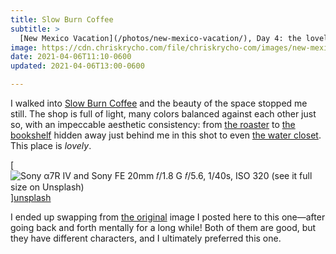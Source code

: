 ```yaml
---
title: Slow Burn Coffee
subtitle: >
  [New Mexico Vacation](/photos/new-mexico-vacation/), Day 4: the loveliest space I have yet seen in the city.
image: https://cdn.chriskrycho.com/file/chriskrycho-com/images/new-mexico-vacation/20210406-thumb.jpg
date: 2021-04-06T11:10-0600
updated: 2021-04-06T13:00-0600

---
```


I walked into [Slow Burn Coffee][sbc] and the beauty of the space stopped me still. The shop is full of light, many colors balanced against each other just so, with an impeccable aesthetic consistency: from [the roaster][roaster] to [the bookshelf][bookshelf] hidden away just behind me in this shot to even [the water closet][water-closet]. This place is *lovely*.

[sbc]: https://www.slowburncoffee.com
[roaster]: https://unsplash.com/photos/cUyXxE9ixiw
[bookshelf]: https://unsplash.com/photos/W866o9EDbLk
[water-closet]: https://unsplash.com/photos/m9vIxJ_10yc

[![Sony α7R IV and Sony FE 20mm 𝑓/1.8 G  
𝑓/5.6, 1/40s, <abbr>ISO</abbr> 320  
[(see it full size on Unsplash)][unsplash]](https://cdn.chriskrycho.com/file/chriskrycho-com/images/new-mexico-vacation/20210406-thumb.jpg)][unsplash]

[unsplash]: https://unsplash.com/photos/9xz8TsW4Zr8

<div class='note'>

I ended up swapping from [the original][orig] image I posted here to this one—after going back and forth mentally for a long while! Both of them are good, but they have different characters, and I ultimately preferred this one.

</div>

[orig]: https://unsplash.com/photos/QQGX3Xpbz9k
